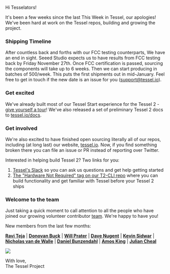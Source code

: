 Hi Tesselators!

It's been a few weeks since the last This Week in Tessel, our apologies! We've been hard at work on the Tessel repos, building and growing the project.

### Shipping Timeline
After countless back and forths with our FCC testing counterparts, We have an end in sight. Seeed Studio expects us to have results from FCC testing back by Friday November 27th. Once FCC certification is passed, sourcing the components will take up to 6 weeks. Then we can start producing in batches of 500/week. This puts the first shipments out in mid-January. Feel free to get in touch if the new date is an issue for you (support@tessel.io).

### Get excited

We've already built most of our Tessel Start experience for the Tessel 2 - [give yourself a tour](tessel.io/t2-start)! We've also released a set of preliminary Tessel 2 docs to [tessel.io/docs](https://tessel.io/docs/home).

### Get involved

We're also excited to have finished open sourcing literally all of our repos, including (at long last) our website, [tessel.io](https://github.com/tessel/tessel.io). Now, if you find something broken there you can file an issue or PR instead of reporting over Twitter.

Interested in helping build Tessel 2? Two links for you:

1. [Tessel's Slack](https://tessel-slack.herokuapp.com/) so you can ask us questions and get help getting started
2. [The "Hardware Not Required" tag on our T2-CLI repo](https://github.com/tessel/t2-cli/labels/Hardware%20Not%20Required) where you can build functionality and get familiar with Tessel before your Tessel 2 ships

### Welcome to the team

Just taking a quick moment to call attention to all the people who have joined our growing volunteer contributor [team](https://github.com/tessel/project/blob/master/TEAM.md). We're happy to have you!

New members from the last few months:

[**Ravi Teja**](https://twitter.com/KTeza1) | [**Donovan Buck**](https://twitter.com/dtex) | [**Will Prater**](https://twitter.com/wprater) |  [**Dave Nugent**](https://twitter.com/drnugent) | [**Kevin Sidwar**](https://twitter.com/KevinSidwar) | [**Nicholas van de Walle**](https://twitter.com/mrn_ice) | [**Daniel Bunzendahl**](http://www.bunzendahl.com) | [**Amos King**](https://twitter.com/adkron) | [**Julian Cheal**](http://github.com/juliancheal)

![](https://cloud.githubusercontent.com/assets/454690/10731290/945a114c-7bec-11e5-8a81-c61113c51b0b.png)

With love,<br/>
The Tessel Project
